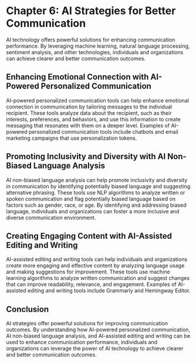 Chapter 6: AI Strategies for Better Communication
=================================================

AI technology offers powerful solutions for enhancing communication performance. By leveraging machine learning, natural language processing, sentiment analysis, and other technologies, individuals and organizations can achieve clearer and better communication outcomes.

Enhancing Emotional Connection with AI-Powered Personalized Communication
-------------------------------------------------------------------------

AI-powered personalized communication tools can help enhance emotional connection in communication by tailoring messages to the individual recipient. These tools analyze data about the recipient, such as their interests, preferences, and behaviors, and use this information to create messaging that resonates with them on a deeper level. Examples of AI-powered personalized communication tools include chatbots and email marketing campaigns that use personalization tokens.

Promoting Inclusivity and Diversity with AI Non-Biased Language Analysis
------------------------------------------------------------------------

AI non-biased language analysis can help promote inclusivity and diversity in communication by identifying potentially biased language and suggesting alternative phrasing. These tools use NLP algorithms to analyze written or spoken communication and flag potentially biased language based on factors such as gender, race, or age. By identifying and addressing biased language, individuals and organizations can foster a more inclusive and diverse communication environment.

Creating Engaging Content with AI-Assisted Editing and Writing
--------------------------------------------------------------

AI-assisted editing and writing tools can help individuals and organizations create more engaging and effective content by analyzing language usage and making suggestions for improvement. These tools use machine learning algorithms to analyze written communication and suggest changes that can improve readability, relevance, and engagement. Examples of AI-assisted editing and writing tools include Grammarly and Hemingway Editor.

Conclusion
----------

AI strategies offer powerful solutions for improving communication outcomes. By understanding how AI-powered personalized communication, AI non-biased language analysis, and AI-assisted editing and writing can be used to enhance communication performance, individuals and organizations can leverage the power of AI technology to achieve clearer and better communication outcomes.
